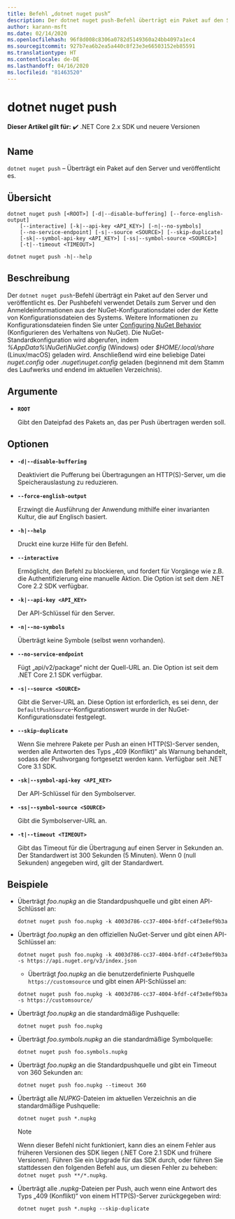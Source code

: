 ```yaml
---
title: Befehl „dotnet nuget push“
description: Der dotnet nuget push-Befehl überträgt ein Paket auf den Server und veröffentlicht es.
author: karann-msft
ms.date: 02/14/2020
ms.openlocfilehash: 96f8d008c8306a0782d5149360a24bb4097a1ec4
ms.sourcegitcommit: 927b7ea6b2ea5a440c8f23e3e66503152eb85591
ms.translationtype: HT
ms.contentlocale: de-DE
ms.lasthandoff: 04/16/2020
ms.locfileid: "81463520"
---
```

# <a name="dotnet-nuget-push"></a>dotnet nuget push

**Dieser Artikel gilt für:** ✔️ .NET Core 2.x SDK und neuere Versionen

## <a name="name"></a>Name

`dotnet nuget push` – Überträgt ein Paket auf den Server und veröffentlicht es.

## <a name="synopsis"></a>Übersicht

```dotnetcli
dotnet nuget push [<ROOT>] [-d|--disable-buffering] [--force-english-output]
    [--interactive] [-k|--api-key <API_KEY>] [-n|--no-symbols]
    [--no-service-endpoint] [-s|--source <SOURCE>] [--skip-duplicate]
    [-sk|--symbol-api-key <API_KEY>] [-ss|--symbol-source <SOURCE>]
    [-t|--timeout <TIMEOUT>]

dotnet nuget push -h|--help
```

## <a name="description"></a>Beschreibung

Der `dotnet nuget push`-Befehl überträgt ein Paket auf den Server und veröffentlicht es. Der Pushbefehl verwendet Details zum Server und den Anmeldeinformationen aus der NuGet-Konfigurationsdatei oder der Kette von Konfigurationsdateien des Systems. Weitere Informationen zu Konfigurationsdateien finden Sie unter [Configuring NuGet Behavior](/nuget/consume-packages/configuring-nuget-behavior) (Konfigurieren des Verhaltens von NuGet). Die NuGet-Standardkonfiguration wird abgerufen, indem *%AppData%\NuGet\NuGet.config* (Windows) oder *$HOME/.local/share* (Linux/macOS) geladen wird. Anschließend wird eine beliebige Datei *nuget.config* oder *.nuget\nuget.config* geladen (beginnend mit dem Stamm des Laufwerks und endend im aktuellen Verzeichnis).

## <a name="arguments"></a>Argumente

- **`ROOT`**

  Gibt den Dateipfad des Pakets an, das per Push übertragen werden soll.

## <a name="options"></a>Optionen

- **`-d|--disable-buffering`**

  Deaktiviert die Pufferung bei Übertragungen an HTTP(S)-Server, um die Speicherauslastung zu reduzieren.

- **`--force-english-output`**

  Erzwingt die Ausführung der Anwendung mithilfe einer invarianten Kultur, die auf Englisch basiert.

- **`-h|--help`**

  Druckt eine kurze Hilfe für den Befehl.

- **`--interactive`**

  Ermöglicht, den Befehl zu blockieren, und fordert für Vorgänge wie z.B. die Authentifizierung eine manuelle Aktion. Die Option ist seit dem .NET Core 2.2 SDK verfügbar.

- **`-k|--api-key <API_KEY>`**

  Der API-Schlüssel für den Server.

- **`-n|--no-symbols`**

  Überträgt keine Symbole (selbst wenn vorhanden).

- **`--no-service-endpoint`**

  Fügt „api/v2/package“ nicht der Quell-URL an. Die Option ist seit dem .NET Core 2.1 SDK verfügbar.

- **`-s|--source <SOURCE>`**

  Gibt die Server-URL an. Diese Option ist erforderlich, es sei denn, der `DefaultPushSource`-Konfigurationswert wurde in der NuGet-Konfigurationsdatei festgelegt.

- **`--skip-duplicate`**

  Wenn Sie mehrere Pakete per Push an einen HTTP(S)-Server senden, werden alle Antworten des Typs „409 (Konflikt)“ als Warnung behandelt, sodass der Pushvorgang fortgesetzt werden kann. Verfügbar seit .NET Core 3.1 SDK.

- **`-sk|--symbol-api-key <API_KEY>`**

  Der API-Schlüssel für den Symbolserver.

- **`-ss|--symbol-source <SOURCE>`**

  Gibt die Symbolserver-URL an.

- **`-t|--timeout <TIMEOUT>`**

  Gibt das Timeout für die Übertragung auf einen Server in Sekunden an. Der Standardwert ist 300 Sekunden (5 Minuten). Wenn 0 (null Sekunden) angegeben wird, gilt der Standardwert.

## <a name="examples"></a>Beispiele

- Überträgt *foo.nupkg* an die Standardpushquelle und gibt einen API-Schlüssel an:

  ```dotnetcli
  dotnet nuget push foo.nupkg -k 4003d786-cc37-4004-bfdf-c4f3e8ef9b3a
  ```

- Überträgt *foo.nupkg* an den offiziellen NuGet-Server und gibt einen API-Schlüssel an:

  ```dotnetcli
  dotnet nuget push foo.nupkg -k 4003d786-cc37-4004-bfdf-c4f3e8ef9b3a -s https://api.nuget.org/v3/index.json
  ```
  
  * Überträgt *foo.nupkg* an die benutzerdefinierte Pushquelle `https://customsource` und gibt einen API-Schlüssel an:

  ```dotnetcli
  dotnet nuget push foo.nupkg -k 4003d786-cc37-4004-bfdf-c4f3e8ef9b3a -s https://customsource/
  ```

- Überträgt *foo.nupkg* an die standardmäßige Pushquelle:

  ```dotnetcli
  dotnet nuget push foo.nupkg
  ```

- Überträgt *foo.symbols.nupkg* an die standardmäßige Symbolquelle:

  ```dotnetcli
  dotnet nuget push foo.symbols.nupkg
  ```

- Überträgt *foo.nupkg* an die Standardpushquelle und gibt ein Timeout von 360 Sekunden an:

  ```dotnetcli
  dotnet nuget push foo.nupkg --timeout 360
  ```

- Überträgt alle *NUPKG*-Dateien im aktuellen Verzeichnis an die standardmäßige Pushquelle:

  ```dotnetcli
  dotnet nuget push *.nupkg
  ```

  > [!NOTE]
  > Wenn dieser Befehl nicht funktioniert, kann dies an einem Fehler aus früheren Versionen des SDK liegen (.NET Core 2.1 SDK und frühere Versionen).
  > Führen Sie ein Upgrade für das SDK durch, oder führen Sie stattdessen den folgenden Befehl aus, um diesen Fehler zu beheben: `dotnet nuget push **/*.nupkg`.

- Überträgt alle *.nupkg*-Dateien per Push, auch wenn eine Antwort des Typs „409 (Konflikt)“ von einem HTTP(S)-Server zurückgegeben wird:

  ```dotnetcli
  dotnet nuget push *.nupkg --skip-duplicate
  ```
